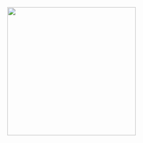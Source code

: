<p align="center"><a href="https://ranavid.netlify.app"  target="_blank"><img src="https://raw.githubusercontent.com/SIB-CSD107-Capstone/RanavidProject-CSD-107/main/src/public/img/ranavid-logo-trans.png"  width="290"></a></p>